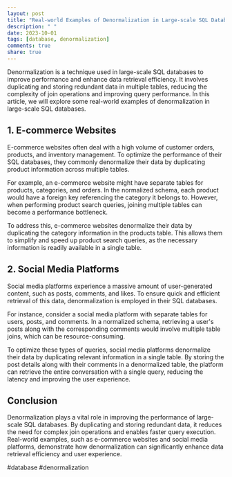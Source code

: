```yaml
---
layout: post
title: "Real-world Examples of Denormalization in Large-scale SQL Databases"
description: " "
date: 2023-10-01
tags: [database, denormalization]
comments: true
share: true
---
```


Denormalization is a technique used in large-scale SQL databases to improve performance and enhance data retrieval efficiency. It involves duplicating and storing redundant data in multiple tables, reducing the complexity of join operations and improving query performance. In this article, we will explore some real-world examples of denormalization in large-scale SQL databases.

## 1. E-commerce Websites

E-commerce websites often deal with a high volume of customer orders, products, and inventory management. To optimize the performance of their SQL databases, they commonly denormalize their data by duplicating product information across multiple tables.

For example, an e-commerce website might have separate tables for products, categories, and orders. In the normalized schema, each product would have a foreign key referencing the category it belongs to. However, when performing product search queries, joining multiple tables can become a performance bottleneck.

To address this, e-commerce websites denormalize their data by duplicating the category information in the products table. This allows them to simplify and speed up product search queries, as the necessary information is readily available in a single table.

## 2. Social Media Platforms

Social media platforms experience a massive amount of user-generated content, such as posts, comments, and likes. To ensure quick and efficient retrieval of this data, denormalization is employed in their SQL databases.

For instance, consider a social media platform with separate tables for users, posts, and comments. In a normalized schema, retrieving a user's posts along with the corresponding comments would involve multiple table joins, which can be resource-consuming.

To optimize these types of queries, social media platforms denormalize their data by duplicating relevant information in a single table. By storing the post details along with their comments in a denormalized table, the platform can retrieve the entire conversation with a single query, reducing the latency and improving the user experience.

## Conclusion

Denormalization plays a vital role in improving the performance of large-scale SQL databases. By duplicating and storing redundant data, it reduces the need for complex join operations and enables faster query execution. Real-world examples, such as e-commerce websites and social media platforms, demonstrate how denormalization can significantly enhance data retrieval efficiency and user experience.

#database #denormalization